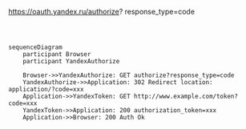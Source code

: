 https://oauth.yandex.ru/authorize?
   response_type=code

```mermaid



sequenceDiagram
    participant Browser
    participant YandexAuthorize
    
    Browser->>YandexAuthorize: GET authorize?response_type=code
    YandexAuthorize->>Application: 302 Redirect location: application/?code=xxx
    Application->>YandexToken: GET http://www.example.com/token?code=xxx
    YandexToken->>Application: 200 authorization_token=xxx
    Application->>Browser: 200 Auth Ok

```